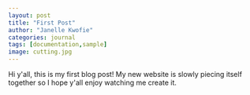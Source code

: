 ```yaml
---
layout: post
title: "First Post"
author: "Janelle Kwofie"
categories: journal
tags: [documentation,sample]
image: cutting.jpg
---
```


Hi y'all, this is my first blog post! My new website is slowly piecing itself together so I hope y'all enjoy watching me create it.
